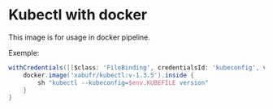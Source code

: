 # Kubectl with docker
This image is for usage in docker pipeline.

Exemple:

```groovy
withCredentials([[$class: 'FileBinding', credentialsId: 'kubeconfig', variable: 'KUBEFILE']]) {
    docker.image('xabufr/kubectl:v-1.3.5').inside {
        sh "kubectl --kubeconfig=$env.KUBEFILE version"
    }
}
```
